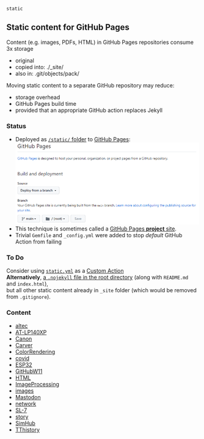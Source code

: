 `static`
## Static content for GitHub Pages
Content (e.g. images, PDFs, HTML) in GitHub Pages repositories consume 3x storage
- original
- copied into: ./_site/
- also in: .git/objects/pack/

Moving static content to a separate GitHub repository may reduce:
- storage overhead
- GitHub Pages build time  
- provided that an appropriate GitHub action replaces Jekyll

### Status
- Deployed as [`/static/` folder](https://blekenbleu.github.io/static/)
 to [GitHub Pages](https://blekenbleu.github.io/):  
    ![settings](static.gif)  
- This technique is sometimes called a [GitHub Pages **project** site](https://docs.github.com/en/pages/getting-started-with-github-pages/about-github-pages#types-of-github-pages-sites).  
- Trivial `Gemfile` and `_config.yml` were added to stop *default* GitHub Action from failing  

### To Do
Consider using [`static.yml`](https://github.com/actions/starter-workflows/blob/main/pages/static.yml)
 as a [Custom Action](https://docs.github.com/en/pages/getting-started-with-github-pages/configuring-a-publishing-source-for-your-github-pages-site)  
**Alternatively**, <a href="https://poldham.github.io/simple_website/publishing.html">a `.nojekyll` file in the root directory</a> (along with `README.md` and `index.html`),  
but all other static content already in `_site` folder (which would be removed from `.gitignore`).  

### Content
- [altec](altec/index.htm)
- [AT-LP140XP](AT-LP140XP/index.htm)
- [Canon](Canon/index.html)
- [Carver](Carver/index.htm)
- [ColorRendering](ColorRendering/index.html)
- [covid](covid/index.htm)
- [ESP32](ESP32/index.htm)
- [GitHubW11](GitHubW11/index.htm)
- [HTML](HTML/README.md)
- [ImageProcessing](ImageProcessing/index.htm)
- [images](images/)
- [Mastodon](Mastodon/TeslaTrump/index.htm)
- [network](network/index.htm)
- [SL-7](SL-7/index.htm)
- [story](story/index.htm)
- [SimHub](SimHub/index.htm)
- [TThistory](TThistory/)
